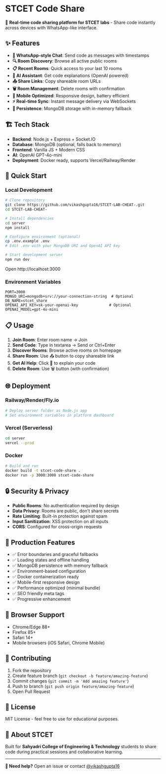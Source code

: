 # STCET Code Share

🚀 **Real-time code sharing platform for STCET labs** - Share code instantly across devices with WhatsApp-like interface.

## ✨ Features

- **📱 WhatsApp-style Chat**: Send code as messages with timestamps
- **🔍 Room Discovery**: Browse all active public rooms
- **📋 Recent Rooms**: Quick access to your last 10 rooms
- **🤖 AI Assistant**: Get code explanations (OpenAI powered)
- **📤 Share Links**: Copy shareable room URLs
- **🗑️ Room Management**: Delete rooms with confirmation
- **📱 Mobile Optimized**: Responsive design, battery efficient
- **⚡ Real-time Sync**: Instant message delivery via WebSockets
- **💾 Persistence**: MongoDB storage with in-memory fallback

## 🏗️ Tech Stack

- **Backend**: Node.js + Express + Socket.IO
- **Database**: MongoDB (optional, falls back to memory)
- **Frontend**: Vanilla JS + Modern CSS
- **AI**: OpenAI GPT-4o-mini
- **Deployment**: Docker ready, supports Vercel/Railway/Render

## 🚀 Quick Start

### Local Development

```bash
# Clone repository
git clone https://github.com/vikashgupta16/STCET-LAB-CHEAT-.git
cd STCET-LAB-CHEAT-

# Install dependencies
cd server
npm install

# Configure environment (optional)
cp .env.example .env
# Edit .env with your MongoDB URI and OpenAI API key

# Start development server
npm run dev
```

Open http://localhost:3000

### Environment Variables

```env
PORT=3000
MONGO_URI=mongodb+srv://your-connection-string  # Optional
DB_NAME=stcet_share
OPENAI_API_KEY=sk-your-openai-key              # Optional
OPENAI_MODEL=gpt-4o-mini
```

## 📋 Usage

1. **Join Room**: Enter room name → Join
2. **Send Code**: Type in textarea → Send or Ctrl+Enter
3. **Discover Rooms**: Browse active rooms on homepage
4. **Share Room**: Use 📤 button to copy shareable link
5. **Get AI Help**: Click 🤖 to explain your code
6. **Delete Room**: Use 🗑️ button (with confirmation)

## 🌐 Deployment

### Railway/Render/Fly.io
```bash
# Deploy server folder as Node.js app
# Set environment variables in platform dashboard
```

### Vercel (Serverless)
```bash
cd server
vercel --prod
```

### Docker
```bash
# Build and run
docker build -t stcet-code-share .
docker run -p 3000:3000 stcet-code-share
```

## 🔒 Security & Privacy

- **Public Rooms**: No authentication required by design
- **Data Privacy**: Rooms are public, don't share secrets
- **Rate Limiting**: Built-in protection against spam
- **Input Sanitization**: XSS protection on all inputs
- **CORS**: Configured for cross-origin requests

## 🎯 Production Features

- ✅ Error boundaries and graceful fallbacks
- ✅ Loading states and offline handling
- ✅ MongoDB persistence with memory fallback
- ✅ Environment-based configuration
- ✅ Docker containerization ready
- ✅ Mobile-first responsive design
- ✅ Performance optimized (minimal bundle)
- ✅ SEO friendly meta tags
- ✅ Progressive enhancement

## 📱 Browser Support

- Chrome/Edge 88+
- Firefox 85+
- Safari 14+
- Mobile browsers (iOS Safari, Chrome Mobile)

## 🤝 Contributing

1. Fork the repository
2. Create feature branch (`git checkout -b feature/amazing-feature`)
3. Commit changes (`git commit -m 'Add amazing feature'`)
4. Push to branch (`git push origin feature/amazing-feature`)
5. Open Pull Request

## 📄 License

MIT License - feel free to use for educational purposes.

## 🏫 About STCET

Built for **Sahyadri College of Engineering & Technology** students to share code during practical sessions and collaborative learning.

---

**🔧 Need help?** Open an issue or contact [@vikashgupta16](https://github.com/vikashgupta16)
